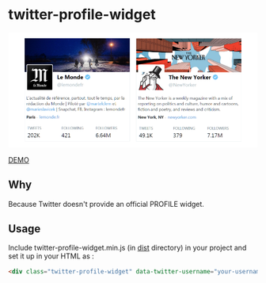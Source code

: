 # twitter-profile-widget
![Screenshot](banner.png?raw=true)


[DEMO](https://vivensio.github.io/twitter-profile-widget/)



## Why
Because Twitter doesn't provide an official PROFILE widget.


## Usage

Include twitter-profile-widget.min.js (in [dist](https://github.com/vivensio/twitter-profile-widget/tree/master/dist) directory) in your project and set it up in your HTML as :

```html
<div class="twitter-profile-widget" data-twitter-username="your-username"></div>
```

